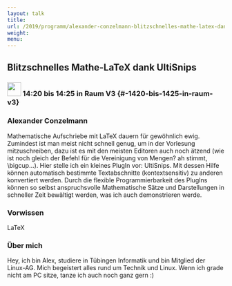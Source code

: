 ```yaml
---
layout: talk
title:
url: /2019/programm/alexander-conzelmann-blitzschnelles-mathe-latex-dank-ultisnips/
weight:
menu:
---
```

## Blitzschnelles Mathe-LaTeX dank UltiSnips

### <img height = "32" src="../../../images/lightning.svg"> 14:20 bis 14:25 in Raum V3 {#-1420-bis-1425-in-raum-v3}

### Alexander Conzelmann

Mathematische Aufschriebe mit LaTeX dauern für gewöhnlich ewig. Zumindest ist man meist nicht schnell genug, um in der Vorlesung mitzuschreiben, dazu ist es mit den meisten Editoren auch noch ätzend (wie ist noch gleich der Befehl für die Vereinigung von Mengen? ah stimmt, \bigcup...). Hier stelle ich ein kleines PlugIn vor: UltiSnips. Mit dessen Hilfe können automatisch bestimmte Textabschnitte (kontextsensitiv) zu anderen konvertiert werden. Durch die flexible Programmierbarkeit des PlugIns können so selbst anspruchsvolle Mathematische Sätze und Darstellungen in schneller Zeit bewältigt werden, was ich auch demonstrieren werde. 

### Vorwissen

LaTeX

### Über mich

Hey, ich bin Alex, studiere in Tübingen Informatik und bin Mitglied der Linux-AG. Mich begeistert alles rund um Technik und Linux. Wenn ich grade nicht am PC sitze, tanze ich auch noch ganz gern :)

